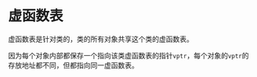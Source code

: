 

# 虚函数表

虚函数表是针对类的，类的所有对象共享这个类的虚函数表。

因为每个对象内部都保存一个指向该类虚函数表的指针`vptr`，每个对象的`vptr`的存放地址都不同，但都指向同一虚函数表。


